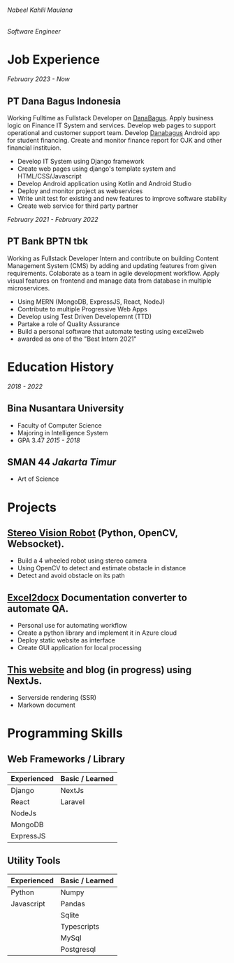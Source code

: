 ###### Nabeel Kahlil Maulana
*Software Engineer*

# Job Experience

*February 2023 - Now*
## PT Dana Bagus Indonesia
Working Fulltime as Fullstack Developer on [DanaBagus](https://danabagus.id/). Apply business logic on Finance IT System and services. Develop web pages to support operational and customer support team. Develop [Danabagus](https://play.google.com/store/apps/details?id=mobile.danabagus.android&pcampaignid=web_share) Android app for student financing. Create and monitor finance report for OJK and other financial instituion.
* Develop IT System using Django framework
* Create web pages using django's template system and HTML/CSS/Javascript
* Develop Android application using Kotlin and Android Studio
* Deploy and monitor project as webservices
* Write unit test for existing and new features to improve software stability
* Create web service for third party partner


*February 2021 - February 2022*
## PT Bank BPTN tbk
Working as Fullstack Developer Intern and contribute on building Content Management System (CMS) by adding and updating features from given requirements. Colaborate as a team in agile development workflow. Apply visual features on frontend and manage data from database in multiple microservices.
* Using MERN (MongoDB, ExpressJS, React, NodeJ)
* Contribute to multiple Progressive Web Apps
* Develop using Test Driven Developemnt (TTD)
* Partake a role of Quality Assurance
* Build a personal software that automate testing using excel2web
* awarded as one of the "Best Intern 2021"

# Education History

*2018 - 2022*
## Bina Nusantara University
* Faculty of Computer Science
* Majoring in Intelligence System
* GPA 3.47
*2015 - 2018*

## SMAN 44 *Jakarta Timur*
* Art of Science

# Projects
## [Stereo Vision Robot](https://github.com/chawza/jetson-obstacle-avoidance) (Python, OpenCV, Websocket).
* Build a 4 wheeled robot using stereo camera
* Using OpenCV to detect and estimate obstacle in distance
* Detect and avoid obstacle on its path

## [Excel2docx](https://github.com/chawza/excel2docx) Documentation converter to automate QA.
* Personal use for automating workflow
* Create a python library and implement it in Azure cloud
* Deploy static website as interface
* Create GUI application for local processing

## [This website](https://github.com/chawza/personalweb) and blog (in progress) using NextJs.
* Serverside rendering (SSR)
* Markown document

# Programming Skills
## Web Frameworks / Library
| Experienced | Basic / Learned |
| ----------- |---------------  |
| Django      |  NextJs         |
| React       |  Laravel        |
| NodeJs      |                 |
| MongoDB     |                 |
| ExpressJS   |                 |

## Utility Tools
| Experienced | Basic / Learned |
| ----------- |---------------  |
| Python      | Numpy           |
| Javascript  | Pandas          |
|             | Sqlite          |
|             | Typescripts     |
|             | MySql           |
|             | Postgresql      |